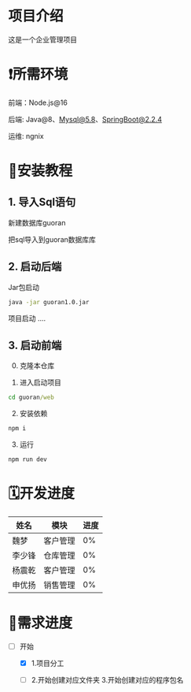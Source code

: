 
# 项目介绍
这是一个企业管理项目

# ❗所需环境 

前端：Node.js@16

后端: Java@8、Mysql@5.8、SpringBoot@2.2.4

运维: ngnix

# 🫠安装教程

## 1. 导入Sql语句

新建数据库guoran

把sql导入到guoran数据库库

## 2. 启动后端

Jar包启动
```sh
java -jar guoran1.0.jar
```

项目启动
....

## 3. 启动前端


0. 克隆本仓库

1. 进入启动项目
```cmd
cd guoran/web
```
2. 安装依赖
```cmd
npm i
```

3. 运行
```cmd
npm run dev
```

# 🗓️开发进度

| 姓名   | 模块     | 进度 |
| ------ | -------- | ---- |
| 魏梦   | 客户管理 | 0%   |
| 李少锋 | 仓库管理 | 0%   |
| 杨震乾 | 客户管理 | 0%   |
| 申优扬 | 销售管理 | 0%   |



# 🚀需求进度
- [ ] 开始
  - [x] 1.项目分工
  - [ ] 2.开始创建对应文件夹
        3.开始创建对应的程序包名

